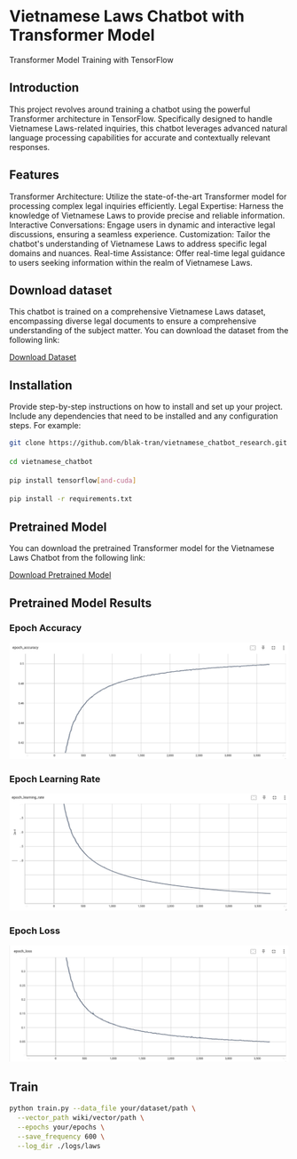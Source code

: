 # Vietnamese Laws Chatbot with Transformer Model

Transformer Model Training with TensorFlow

## Introduction
This project revolves around training a chatbot using the powerful Transformer architecture in TensorFlow. Specifically designed to handle Vietnamese Laws-related inquiries, this chatbot leverages advanced natural language processing capabilities for accurate and contextually relevant responses.

## Features
Transformer Architecture: Utilize the state-of-the-art Transformer model for processing complex legal inquiries efficiently.
Legal Expertise: Harness the knowledge of Vietnamese Laws to provide precise and reliable information.
Interactive Conversations: Engage users in dynamic and interactive legal discussions, ensuring a seamless experience.
Customization: Tailor the chatbot's understanding of Vietnamese Laws to address specific legal domains and nuances.
Real-time Assistance: Offer real-time legal guidance to users seeking information within the realm of Vietnamese Laws.

## Download dataset
This chatbot is trained on a comprehensive Vietnamese Laws dataset, encompassing diverse legal documents to ensure a comprehensive understanding of the subject matter.
You can download the dataset from the following link:

[Download Dataset](https://drive.google.com/drive/folders/1jMmkgAQ9QeSV4eLlzmkxBtftLpmDMOel?usp=sharing)

## Installation

Provide step-by-step instructions on how to install and set up your project. Include any dependencies that need to be installed and any configuration steps. For example:

```bash
git clone https://github.com/blak-tran/vietnamese_chatbot_research.git

cd vietnamese_chatbot

pip install tensorflow[and-cuda]

pip install -r requirements.txt
```

## Pretrained Model

You can download the pretrained Transformer model for the Vietnamese Laws Chatbot from the following link:

[Download Pretrained Model](https://drive.google.com/drive/folders/1ym6IEKV8b1q7InmwzCMCDimior3ABIdj?usp=sharing)

## Pretrained Model Results

### Epoch Accuracy
![Epoch Accuracy](assets/accuracy.png)

### Epoch Learning Rate
![Epoch Learning Rate](assets/learning_rate.png)

### Epoch Loss
![Epoch Loss](assets/loss.png)

## Train

```bash
python train.py --data_file your/dataset/path \
  --vector_path wiki/vector/path \
  --epochs your/epochs \
  --save_frequency 600 \
  --log_dir ./logs/laws
```



